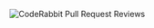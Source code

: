 ![CodeRabbit Pull Request Reviews](https://img.shields.io/coderabbit/prs/github/Vadum4567890/FlutterApp?utm_source=oss&utm_medium=github&utm_campaign=Vadum4567890%2FFlutterApp&labelColor=171717&color=FF570A&link=https%3A%2F%2Fcoderabbit.ai&label=CodeRabbit+Reviews)